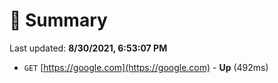 # 📖 Summary
Last updated: **8/30/2021, 6:53:07 PM**

- `GET` [https://google.com](https://google.com) - **Up** (492ms)
